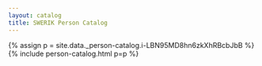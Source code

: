 ```yaml
---
layout: catalog
title: SWERIK Person Catalog
---
```

{% assign p = site.data._person-catalog.i-LBN95MD8hn6zkXhRBcbJbB %}
{% include person-catalog.html p=p %}

